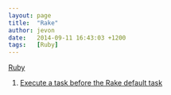 ```yaml
---
layout: page
title:  "Rake"
author: jevon
date:   2014-09-11 16:43:03 +1200
tags:   [Ruby]
---
```


[Ruby](Ruby.md)

1. [Execute a task before the Rake default task](Execute_a_task_before_the_Rake_default_task.md)
